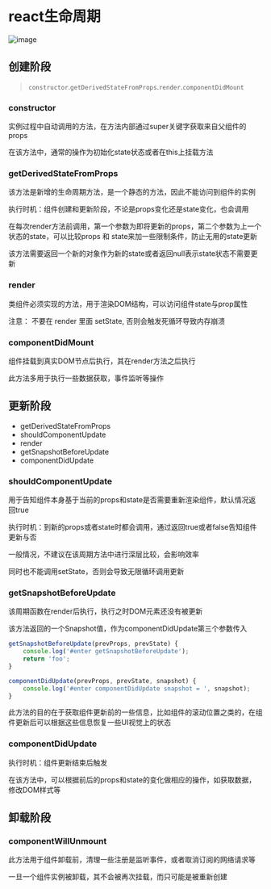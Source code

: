 # react生命周期

![image](https://static.vue-js.com/66c999c0-d373-11eb-85f6-6fac77c0c9b3.png)

## 创建阶段

> `constructor`.`getDerivedStateFromProps`.`render`.`componentDidMount`

### constructor

实例过程中自动调用的方法，在方法内部通过super关键字获取来自父组件的props

在该方法中，通常的操作为初始化state状态或者在this上挂载方法

### getDerivedStateFromProps

该方法是新增的生命周期方法，是一个静态的方法，因此不能访问到组件的实例

执行时机：组件创建和更新阶段，不论是props变化还是state变化，也会调用

在每次render方法前调用，第一个参数为即将更新的props，第二个参数为上一个状态的state，可以比较props 和 state来加一些限制条件，防止无用的state更新

该方法需要返回一个新的对象作为新的state或者返回null表示state状态不需要更新

### render

类组件必须实现的方法，用于渲染DOM结构，可以访问组件state与prop属性

注意： 不要在 render 里面 setState, 否则会触发死循环导致内存崩溃

### componentDidMount

组件挂载到真实DOM节点后执行，其在render方法之后执行

此方法多用于执行一些数据获取，事件监听等操作

## 更新阶段

* getDerivedStateFromProps
* shouldComponentUpdate
* render
* getSnapshotBeforeUpdate
* componentDidUpdate

### shouldComponentUpdate

用于告知组件本身基于当前的props和state是否需要重新渲染组件，默认情况返回true

执行时机：到新的props或者state时都会调用，通过返回true或者false告知组件更新与否

一般情况，不建议在该周期方法中进行深层比较，会影响效率

同时也不能调用setState，否则会导致无限循环调用更新

### getSnapshotBeforeUpdate

该周期函数在render后执行，执行之时DOM元素还没有被更新

该方法返回的一个Snapshot值，作为componentDidUpdate第三个参数传入

```js
getSnapshotBeforeUpdate(prevProps, prevState) {
    console.log('#enter getSnapshotBeforeUpdate');
    return 'foo';
}

componentDidUpdate(prevProps, prevState, snapshot) {
    console.log('#enter componentDidUpdate snapshot = ', snapshot);
}
```

此方法的目的在于获取组件更新前的一些信息，比如组件的滚动位置之类的，在组件更新后可以根据这些信息恢复一些UI视觉上的状态

### componentDidUpdate

执行时机：组件更新结束后触发

在该方法中，可以根据前后的props和state的变化做相应的操作，如获取数据，修改DOM样式等

## 卸载阶段

### componentWillUnmount

此方法用于组件卸载前，清理一些注册是监听事件，或者取消订阅的网络请求等

一旦一个组件实例被卸载，其不会被再次挂载，而只可能是被重新创建
